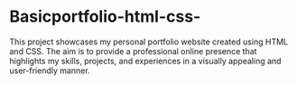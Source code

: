 # Basicportfolio-html-css-
This project showcases my personal portfolio website created using HTML and CSS. The aim is to provide a professional online presence that highlights my skills, projects, and experiences in a visually appealing and user-friendly manner. 
